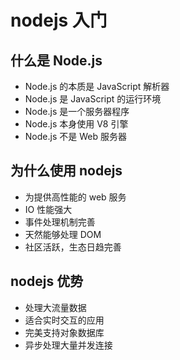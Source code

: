 # nodejs 入门

## 什么是 Node.js

- Node.js 的本质是 JavaScript 解析器
- Node.js 是 JavaScript 的运行环境
- Node.js 是一个服务器程序
- Node.js 本身使用 V8 引擎
- Node.js 不是 Web 服务器

## 为什么使用 nodejs

- 为提供高性能的 web 服务
- IO 性能强大
- 事件处理机制完善
- 天然能够处理 DOM
- 社区活跃，生态日趋完善

## nodejs 优势

- 处理大流量数据
- 适合实时交互的应用
- 完美支持对象数据库
- 异步处理大量并发连接
